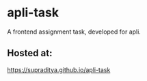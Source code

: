 # apli-task
A frontend assignment task, developed for apli.

## Hosted at:
https://supraditya.github.io/apli-task
